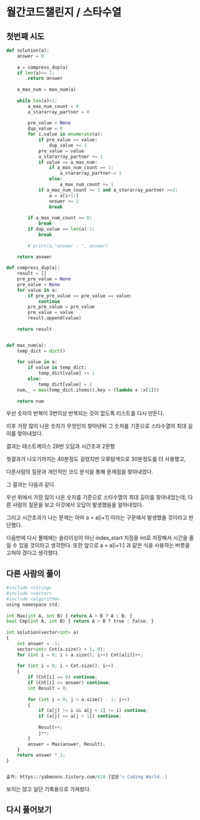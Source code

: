 # 월간코드챌린지 / 스타수열

## 첫번째 시도

```python
def solution(a):
    answer = 0
    
    a = compress_dup(a)    
    if len(a)<= 1:
        return answer
        
    a_max_num = max_num(a)  
    
    while len(a)>1:
        a_max_num_count = 0
        a_stararray_partner = 0
        
        pre_value = None
        dup_value = 0
        for i,value in enumerate(a):
            if pre_value == value:
                dup_value += 1
            pre_value = value          
            a_stararray_partner += 1
            if value == a_max_num:
                if a_max_num_count == 1:
                    a_stararray_partner-= 1
                else:
                    a_max_num_count += 1             
            if a_max_num_count >= 1 and a_stararray_partner >=2:
                a = a[i+1:]
                answer += 2
                break
                
        if a_max_num_count == 0:
            break       
        if dup_value == len(a)-1:
            break
             
        # print(a,"answer : ", answer) 
    
    return answer

def compress_dup(a):
    result = []
    pre_pre_value = None
    pre_value = None
    for value in a:
        if pre_pre_value == pre_value == value:
            continue
        pre_pre_value = pre_value
        pre_value = value
        result.append(value)
        
    return result


def max_num(a):
    temp_dict = dict()
    
    for value in a:
        if value in temp_dict:
            temp_dict[value] += 1
        else:
            temp_dict[value] = 1         
    num,_ = max(temp_dict.items(),key = (lambda x :x[1]))
    
    return num
```

우선 숫자의 반복이 3번이상 반복되는 것이 없도록 리스트를 다시 만든다.

이후 가장 많이 나온 숫자가 무엇인지 찾아낸뒤 그 숫자를 기준으로 스타수열의 최대 길이를 찾아내었다.

결과는 테스트케이스 28번 오답과 시간초과 2문항

첫결과가 나오기까지는 40분정도 걸렸지만 오류탐색으로 30분정도를 더 사용했고,

다른사람의 질문과 개인적인 코드 분석을 통해 문제점을 찾아내었다.

그 결과는 다음과 같다.

우선 위에서 가장 많이 나온 숫자를 기준으로 스타수열의 최대 길이를 찾아내었는데, 다른 사람의 질문을 보고 이것에서 오답이 발생했음을 알아내었다.

그리고 시간초과가 나는 문제는 아마 a = a[i+1] 이라는 구문에서 발생했을 것이라고 판단했다. 

다음번에 다시 풀때에는 슬라이싱이 아닌 index_start 지점을 int로 저장해서 시간을 줄일 수 있을 것이라고 생각한다. 또한 앞으로 a = a[i+1:] 과 같은 식을 사용하는 버릇을 고쳐야 겠다고 생각했다.



## 다른 사람의 풀이

```python
#include <string>
#include <vector>
#include <algorithm>
using namespace std;
 
int Max(int A, int B) { return A > B ? A : B; }
bool Cmp(int A, int B) { return A > B ? true : false; }
 
int solution(vector<int> a)
{
    int answer = -1;
    vector<int> Cnt(a.size() + 1, 0);
    for (int i = 0; i < a.size(); i++) Cnt[a[i]]++;
 
    for (int i = 0; i < Cnt.size(); i++)
    {
        if (Cnt[i] == 0) continue;
        if (Cnt[i] <= answer) continue;
        int Result = 0;
 
        for (int j = 0; j < a.size() - 1; j++)
        {
            if (a[j] != i && a[j + 1] != i) continue;
            if (a[j] == a[j + 1]) continue;
            
            Result++;
            j++;
        }
        answer = Max(answer, Result);
    }
    return answer * 2;
}


출처: https://yabmoons.tistory.com/610 [얍문's Coding World..]
```

보지는 않고 일단 기록용으로 가져왔다.





## 다시 풀어보기

```python

```

